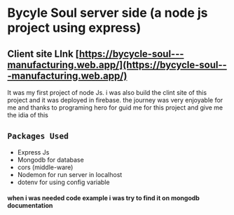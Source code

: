 # Bycyle Soul server side (a node js project using express)

## Client site LInk [https://bycycle-soul---manufacturing.web.app/](https://bycycle-soul---manufacturing.web.app/)

It was my first project of node Js. i was also build the clint site of this project and it was deployed in firebase. the journey was very enjoyable for me and thanks to programing hero for guid me for this project and give me the idia of this

## `Packages Used`

- Express Js
- Mongodb for database
- cors (middle-ware)
- Nodemon for run server in localhost
- dotenv for using config variable

#### when i was needed code example i was try to find it on mongodb documentation
